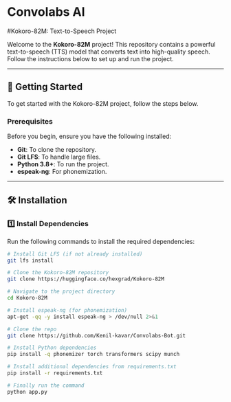 # Convolabs AI

#Kokoro-82M: Text-to-Speech Project

Welcome to the **Kokoro-82M** project! This repository contains a powerful text-to-speech (TTS) model that converts text into high-quality speech. Follow the instructions below to set up and run the project.

---

## 🚀 Getting Started

To get started with the Kokoro-82M project, follow the steps below.

### Prerequisites

Before you begin, ensure you have the following installed:

- **Git**: To clone the repository.
- **Git LFS**: To handle large files.
- **Python 3.8+**: To run the project.
- **espeak-ng**: For phonemization.

---

## 🛠️ Installation

### 1️⃣ Install Dependencies

Run the following commands to install the required dependencies:

```bash
# Install Git LFS (if not already installed)
git lfs install

# Clone the Kokoro-82M repository
git clone https://huggingface.co/hexgrad/Kokoro-82M

# Navigate to the project directory
cd Kokoro-82M

# Install espeak-ng (for phonemization)
apt-get -qq -y install espeak-ng > /dev/null 2>&1

# Clone the repo
git clone https://github.com/Kenil-kavar/Convolabs-Bot.git

# Install Python dependencies
pip install -q phonemizer torch transformers scipy munch

# Install additional dependencies from requirements.txt
pip install -r requirements.txt

# Finally run the command
python app.py
